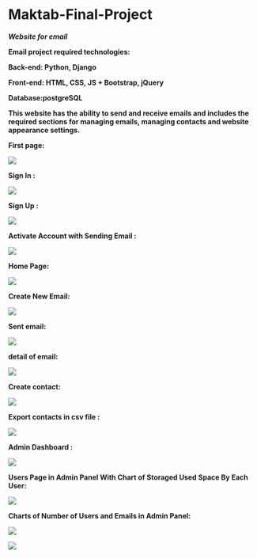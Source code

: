 # Maktab-Final-Project
***Website for email***

**Email project required technologies:**

**Back-end: Python, Django**

**Front-end: HTML, CSS, JS + Bootstrap, jQuery**

**Database:postgreSQL**

**This website has the ability to send and receive emails and includes the required sections for managing emails, managing contacts and website appearance settings.**

**First page:**

![](SRC/mail-website/images/image-0.png)

**Sign In :**

![](SRC/mail-website/images/image-1.png)

**Sign Up :**

![](SRC/mail-website/images/image-2.png)


**Activate Account with Sending Email :**


![](SRC/mail-website/images/image-10.png)


**Home Page:**

![](SRC/mail-website/images/image-3.png)

**Create New Email:**

![](SRC/mail-website/images/image-4.png)

**Sent email:**

![](SRC/mail-website/images/image-5.png)

**detail of email:**

![](SRC/mail-website/images/image-6.png)

**Create contact:**

![](SRC/mail-website/images/image-7.png)

**Export contacts in csv file :**

![](SRC/mail-website/images/image-8.png)

**Admin Dashboard :**

![](SRC/mail-website/images/image-9.png)

**Users Page in Admin Panel With Chart of Storaged Used Space By Each User:**

![](SRC/mail-website/images/image-11.png)

**Charts of Number of Users and Emails in Admin Panel:**

![](SRC/mail-website/images/image-12.png)

![](SRC/mail-website/images/image-13.png)

